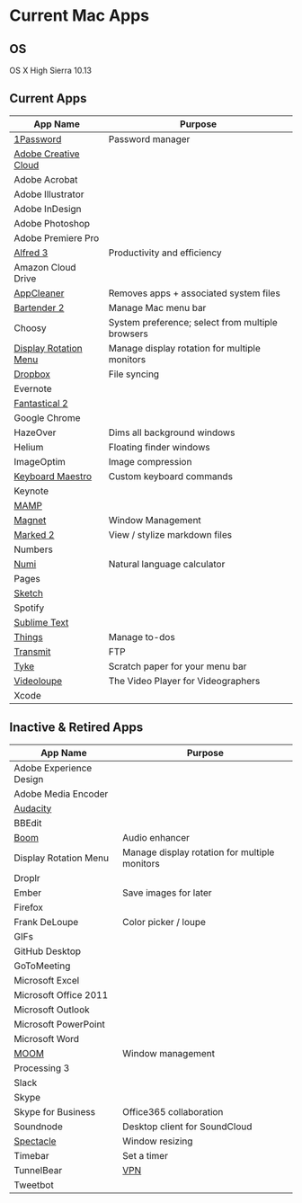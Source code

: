 # Current Mac Apps

## OS
OS X High Sierra 10.13

## Current Apps
| App Name | Purpose |
| -------- | ------- |
| [1Password](https://1password.com/downloads/) | Password manager |
| [Adobe Creative Cloud](https://www.adobe.com/creativecloud.html) | |
| Adobe Acrobat | |
| Adobe Illustrator | |
| Adobe InDesign | |
| Adobe Photoshop | |
| Adobe Premiere Pro | |
| [Alfred 3](https://www.alfredapp.com) | Productivity and efficiency |
| Amazon Cloud Drive | |
| [AppCleaner](https://freemacsoft.net/appcleaner/) | Removes apps + associated system files |
| [Bartender 2](https://www.macbartender.com) | Manage Mac menu bar |
| Choosy | System preference; select from multiple browsers |
| [Display Rotation Menu](http://www.magesw.com/displayrotation/) | Manage display rotation for multiple monitors |
| [Dropbox](https://www.dropbox.com) | File syncing |
| Evernote | |
| [Fantastical 2](https://flexibits.com/fantastical) | |
| Google Chrome | |
| HazeOver | Dims all background windows |
| Helium | Floating finder windows |
| ImageOptim | Image compression |
| [Keyboard Maestro](https://www.keyboardmaestro.com/) | Custom keyboard commands |
| Keynote | |
| [MAMP](https://www.mamp.info/en/downloads/) | |
| [Magnet](https://itunes.apple.com/us/app/magnet/id441258766?mt=12) | Window Management |
| [Marked 2](http://marked2app.com) | View / stylize markdown files |
| Numbers | |
| [Numi](http://numi.io) | Natural language calculator |
| Pages | |
| [Sketch](https://www.sketchapp.com) | |
| Spotify | |
| [Sublime Text](https://www.sublimetext.com) | |
| [Things](https://culturedcode.com/things/) | Manage to-dos |
| [Transmit](https://panic.com/transmit/) | FTP |
| [Tyke](http://tyke.io) | Scratch paper for your menu bar |
| [Videoloupe](https://www.videoloupe.com) | The Video Player for Videographers |
| Xcode | |

## Inactive & Retired Apps
| App Name | Purpose |
| -------- | ------- |
| Adobe Experience Design | |
| Adobe Media Encoder | |
| [Audacity](http://www.audacityteam.org/download/mac/) | |
| BBEdit | |
| [Boom](http://www.globaldelight.com/boom/index.php) | Audio enhancer |
| Display Rotation Menu | Manage display rotation for multiple monitors |
| Droplr | |
| Ember | Save images for later |
| Firefox | |
| Frank DeLoupe | Color picker / loupe |
| GIFs | |
| GitHub Desktop | |
| GoToMeeting | |
| Microsoft Excel | |
| Microsoft Office 2011 | |
| Microsoft Outlook | |
| Microsoft PowerPoint | |
| Microsoft Word | |
| [MOOM](https://manytricks.com/moo) | Window management |
| Processing 3 | |
| Slack | |
| Skype | |
| Skype for Business | Office365 collaboration |
| Soundnode | Desktop client for SoundCloud |
| [Spectacle](https://www.spectacleapp.com) | Window resizing |
| Timebar | Set a timer |
| TunnelBear | [VPN](https://www.tunnelbear.com/apps/mac?ref=producthunt) |
| Tweetbot | |
